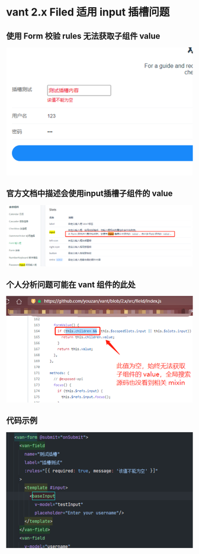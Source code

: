 # vant 2.x Filed 适用 input 插槽问题

## 使用 Form 校验 rules 无法获取子组件 value
<div>
    <img src='./01.png' />
</div>

## 官方文档中描述会使用input插槽子组件的 value
<div>
    <img src='./02.png' />
</div>

## 个人分析问题可能在 vant 组件的此处
<div>
    <img src='./03.png' />
</div>

## 代码示例
<div>
    <img src='./04.png' />
</div>
